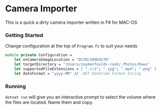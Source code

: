 # Camera Importer

This is a quick a dirty camera importer written in F# for MAC-OS

### Getting Started
Change configuration at the top of `Program.fs` to suit your needs

```fsharp
module private Configuration =
    let onCameraImageLocation = "DCIM/100EOS7D"
    let targetDirectory = "/Users/zaymonfoulds-cook/_Photos/Raws"
    let supportedFileExtensions = [ ".cr2"; ".jpg"; ".mp4"; ".png" ]
    let dateFormat = "yyyy-MM" // .NET DateTime Format String
```

### Running

`dotnet run` will give you an interactive prompt to select the volume where the files are located. Name them and copy.
